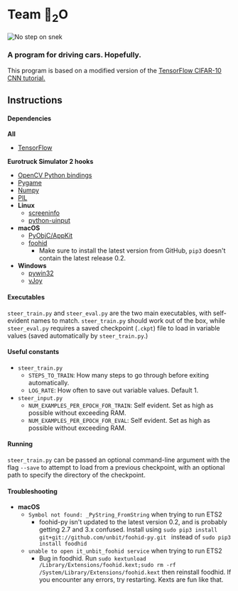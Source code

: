 # Team 🐍<sub>2</sub>O

![No step on snek](https://i.imgur.com/c4EYfd9.png)

### A program for driving cars. Hopefully.

This program is based on a modified version of the [TensorFlow CIFAR-10 CNN tutorial.](http://tensorflow.org/tutorials/deep_cnn/)


## Instructions

#### Dependencies
**All**
- [TensorFlow](https://www.tensorflow.org)

**Eurotruck Simulator 2 hooks**
- [OpenCV Python bindings](http://docs.opencv.org/3.2.0/d6/d00/tutorial_py_root.html)
- [Pygame](https://www.pygame.org/news)
- [Numpy](https://github.com/numpy/numpy)
- [PIL](http://www.pythonware.com/products/pil/)
- **Linux**
  - [screeninfo](https://pypi.python.org/pypi/screeninfo)
  - [python-uinput](https://github.com/tuomasjjrasanen/python-uinput)
- **macOS**
  - [PyObjC/AppKit](https://pythonhosted.org/pyobjc/)
  - [foohid](https://github.com/unbit/foohid-py)
    - Make sure to install the latest version from GitHub, `pip3` doesn't contain the latest release 0.2.
- **Windows**
  - [pywin32](https://sourceforge.net/projects/pywin32/)
  - [vJoy](http://vjoystick.sourceforge.net/site/)

#### Executables
`steer_train.py` and `steer_eval.py` are the two main executables, with self-evident names to match. `steer_train.py` should work out of the box, while `steer_eval.py` requires a saved checkpoint (`.ckpt`) file to load in variable values (saved automatically by `steer_train.py`.)

#### Useful constants
- `steer_train.py`
  - `STEPS_TO_TRAIN`: How many steps to go through before exiting automatically. 
  - `LOG_RATE`: How often to save out variable values. Default 1.
- `steer_input.py`
  - `NUM_EXAMPLES_PER_EPOCH_FOR_TRAIN`: Self evident. Set as high as possible without exceeding RAM.
  - `NUM_EXAMPLES_PER_EPOCH_FOR_EVAL`: Self evident. Set as high as possible without exceeding RAM.
 
#### Running
`steer_train.py` can be passed an optional command-line argument with the flag `--save` to attempt to load from a previous checkpoint, with an optional path to specify the directory of the checkpoint.

#### Troubleshooting

- **macOS**
  - `Symbol not found: _PyString_FromString` when trying to run ETS2
    - foohid-py isn't updated to the latest version 0.2, and is probably getting 2.7 and 3.x confused. Install using `sudo pip3 install git+git://github.com/unbit/foohid-py.git
 ` instead of `sudo pip3 install foodhid`
  - `unable to open it_unbit_foohid service` when trying to run ETS2 
    - Bug in foodhid. Run `sudo kextunload /Library/Extensions/foohid.kext;sudo rm -rf /System/Library/Extensions/foohid.kext` then reinstall foodhid. If you encounter any errors, try restarting. Kexts are fun like that.